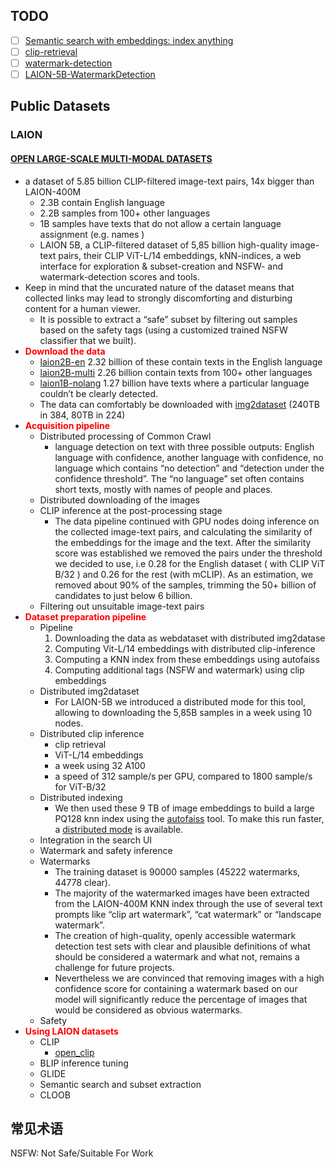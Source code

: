 
## TODO

- [ ] [Semantic search with embeddings: index anything](https://rom1504.medium.com/semantic-search-with-embeddings-index-anything-8fb18556443c)
- [ ] [clip-retrieval](https://github.com/rom1504/clip-retrieval)
- [ ] [watermark-detection](https://github.com/LAION-AI/watermark-detection)
- [ ] [LAION-5B-WatermarkDetection](https://github.com/LAION-AI/LAION-5B-WatermarkDetection/releases/tag/1.0)

## Public Datasets

### LAION

#### [OPEN LARGE-SCALE MULTI-MODAL DATASETS](https://laion.ai/blog/laion-5b/)
  *  a dataset of 5.85 billion CLIP-filtered image-text pairs, 14x bigger than LAION-400M
     *  2.3B contain English language
     *  2.2B samples from 100+ other languages
     *  1B samples have texts that do not allow a certain language assignment (e.g. names )
     *  LAION 5B, a CLIP-filtered dataset of 5,85 billion high-quality image-text pairs, their CLIP ViT-L/14 embeddings, kNN-indices, a web interface for exploration & subset-creation and NSFW- and watermark-detection scores and tools.
  *  Keep in mind that the uncurated nature of the dataset means that collected links may lead to strongly discomforting and disturbing content for a human viewer. 
     *  It is possible to extract a “safe” subset by filtering out samples based on the safety tags (using a customized trained NSFW classifier that we built). 
  *  **<font color='red'>Download the data</font>** 
     *  [laion2B-en](https://huggingface.co/datasets/laion/laion2B-en) 2.32 billion of these contain texts in the English language
     *  [laion2B-multi](https://huggingface.co/datasets/laion/laion2B-multi) 2.26 billion contain texts from 100+ other languages
     *  [laion1B-nolang](https://huggingface.co/datasets/laion/laion1B-nolang) 1.27 billion have texts where a particular language couldn’t be clearly detected.
     *  The data can comfortably be downloaded with [img2dataset](https://github.com/rom1504/img2dataset) (240TB in 384, 80TB in 224)
  *  **<font color='red'>Acquisition pipeline</font>** 
     *  Distributed processing of Common Crawl
        *  language detection on text with three possible outputs: English language with confidence, another language with confidence, no language which contains “no detection” and “detection under the confidence threshold”. The “no language” set often contains short texts, mostly with names of people and places. 
     *  Distributed downloading of the images
     *  CLIP inference at the post-processing stage
        *  The data pipeline continued with GPU nodes doing inference on the collected image-text pairs, and calculating the similarity of the embeddings for the image and the text. After the similarity score was established we removed the pairs under the threshold we decided to use, i.e 0.28 for the English dataset ( with CLIP ViT B/32 ) and 0.26 for the rest (with mCLIP). As an estimation, we removed about 90% of the samples, trimming the 50+ billion of candidates to just below 6 billion.
     *  Filtering out unsuitable image-text pairs
  * **<font color='red'>Dataset preparation pipeline</font>**
    * Pipeline
      1. Downloading the data as webdataset with distributed img2datase
      2. Computing Vit-L/14 embeddings with distributed clip-inference
      3. Computing a KNN index from these embeddings using autofaiss
      4. Computing additional tags (NSFW and watermark) using clip embeddings
    * Distributed img2dataset
      * For LAION-5B we introduced a distributed mode for this tool, allowing to downloading the 5,85B samples in a week using 10 nodes.
    * Distributed clip inference
      *  clip retrieval
      *  ViT-L/14 embeddings
      *  a week using 32 A100
      *  a speed of 312 sample/s per GPU, compared to 1800 sample/s for ViT-B/32
    * Distributed indexing
      * We then used these 9 TB of image embeddings to build a large PQ128 knn index using the [autofaiss](https://github.com/criteo/autofaiss) tool. To make this run faster, a [distributed mode](https://github.com/criteo/autofaiss/blob/master/docs/distributed/distributed_autofaiss.md) is available.
    * Integration in the search UI
    * Watermark and safety inference
    * Watermarks
      * The training dataset is 90000 samples (45222 watermarks, 44778 clear).
      * The majority of the watermarked images have been extracted from the LAION-400M KNN index through the use of several text prompts like “clip art watermark”, “cat watermark” or “landscape watermark”.
      * The creation of high-quality, openly accessible watermark detection test sets with clear and plausible definitions of what should be considered a watermark and what not, remains a challenge for future projects. 
      * Nevertheless we are convinced that removing images with a high confidence score for containing a watermark based on our model will significantly reduce the percentage of images that would be considered as obvious watermarks.
    * Safety
  * **<font color='red'>Using LAION datasets</font>**
    * CLIP
      * [open_clip](https://github.com/mlfoundations/open_clip)
    * BLIP inference tuning
    * GLIDE
    * Semantic search and subset extraction
    * CLOOB

## 常见术语

NSFW: Not Safe/Suitable For Work